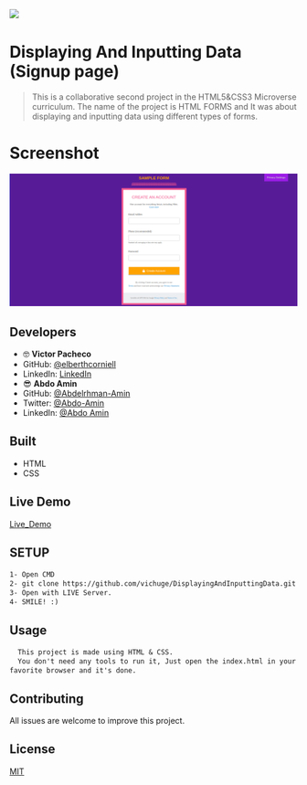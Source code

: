 **![](https://img.shields.io/badge/-microverse-yellow)**

# Displaying And Inputting Data (Signup page)

> This is a collaborative second project in the HTML5&CSS3 Microverse curriculum. The name of the project is HTML FORMS and It was about displaying and inputting data using different types of forms.

# Screenshot

![screenshot](./html.png)

## Developers

- 🤓 **Victor Pacheco**
- GitHub: [@elberthcorniell](https://github.com/vichuge)
- LinkedIn: [LinkedIn](https://www.linkedin.com/in/victor-pacheco-7946aab2/)
- 😎 **Abdo Amin**
- GitHub: [@Abdelrhman-Amin](https://github.com/AbdelrhmanAmin)
- Twitter: [@Abdo-Amin](https://twitter.com/AbdoAmi60489112)
- LinkedIn: [@Abdo Amin](https://www.linkedin.com/in/abdoamin/)

## Built

- HTML
- CSS

## Live Demo

[Live_Demo](https://raw.githack.com/AbdelrhmanAmin/DisplayingAndInputtingData/master/index.html)

## SETUP

    1- Open CMD
    2- git clone https://github.com/vichuge/DisplayingAndInputtingData.git
    3- Open with LIVE Server.
    4- SMILE! :)

## Usage

      This project is made using HTML & CSS.
      You don't need any tools to run it, Just open the index.html in your favorite browser and it's done.

## Contributing

All issues are welcome to improve this project.

## License

[MIT](./LICENSE)
